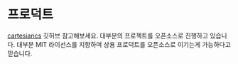 # 프로덕트

[cartesiancs](https://github.com/cartesiancs) 깃허브 참고해보세요. 대부분의 프로젝트를 오픈소스로 진행하고 있습니다. 대부분 MIT 라이선스를 지향하며 상용 프로덕트를 오픈소스로 이기는게 가능하다고 믿습니다.
